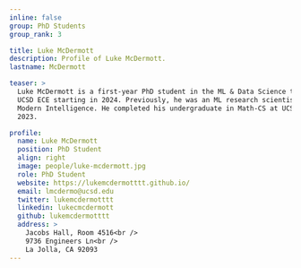 ```yaml
---
inline: false
group: PhD Students
group_rank: 3

title: Luke McDermott
description: Profile of Luke McDermott.
lastname: McDermott

teaser: >
  Luke McDermott is a first-year PhD student in the ML & Data Science track at
  UCSD ECE starting in 2024. Previously, he was an ML research scientist at
  Modern Intelligence. He completed his undergraduate in Math-CS at UCSD in
  2023.

profile:
  name: Luke McDermott
  position: PhD Student
  align: right
  image: people/luke-mcdermott.jpg
  role: PhD Student
  website: https://lukemcdermotttt.github.io/
  email: lmcdermo@ucsd.edu
  twitter: lukemcdermotttt
  linkedin: lukecmcdermott
  github: lukemcdermotttt
  address: >
    Jacobs Hall, Room 4516<br />
    9736 Engineers Ln<br />
    La Jolla, CA 92093
---
```

